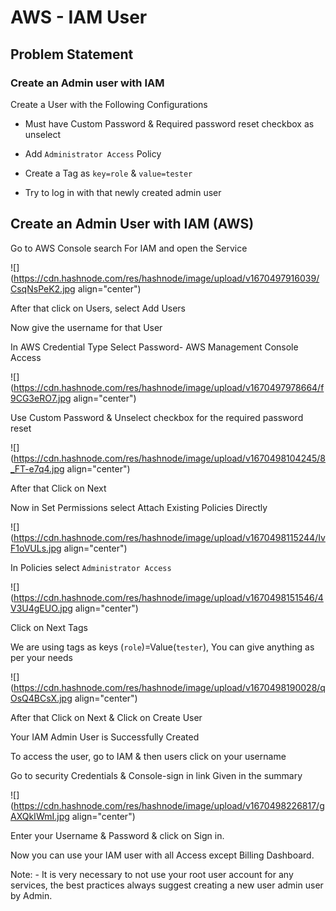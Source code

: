 # AWS - IAM User

## Problem Statement

### Create an Admin user with IAM

Create a User with the Following Configurations

*   Must have Custom Password & Required password reset checkbox as unselect
    
*   Add `Administrator Access` Policy
    
*   Create a Tag as `key=role` & `value=tester`
    
*   Try to log in with that newly created admin user
    

## Create an Admin User with IAM (AWS)

Go to AWS Console search For IAM and open the Service

![](https://cdn.hashnode.com/res/hashnode/image/upload/v1670497916039/CsqNsPeK2.jpg align="center")

After that click on Users, select Add Users

Now give the username for that User

In AWS Credential Type Select Password- AWS Management Console Access

![](https://cdn.hashnode.com/res/hashnode/image/upload/v1670497978664/f9CG3eRO7.jpg align="center")

Use Custom Password & Unselect checkbox for the required password reset

![](https://cdn.hashnode.com/res/hashnode/image/upload/v1670498104245/8_FT-e7q4.jpg align="center")

After that Click on Next

Now in Set Permissions select Attach Existing Policies Directly

![](https://cdn.hashnode.com/res/hashnode/image/upload/v1670498115244/IvF1oVULs.jpg align="center")

In Policies select `Administrator Access`

![](https://cdn.hashnode.com/res/hashnode/image/upload/v1670498151546/4V3U4gEUO.jpg align="center")

Click on Next Tags

We are using tags as keys (`role`)=Value(`tester`), You can give anything as per your needs

![](https://cdn.hashnode.com/res/hashnode/image/upload/v1670498190028/qOsQ4BCsX.jpg align="center")

After that Click on Next & Click on Create User

Your IAM Admin User is Successfully Created

To access the user, go to IAM & then users click on your username

Go to security Credentials & Console-sign in link Given in the summary

![](https://cdn.hashnode.com/res/hashnode/image/upload/v1670498226817/gAXQkIWmI.jpg align="center")

Enter your Username & Password & click on Sign in.

Now you can use your IAM user with all Access except Billing Dashboard.

Note: - It is very necessary to not use your root user account for any services, the best practices always suggest creating a new user admin user by Admin.